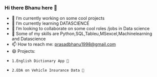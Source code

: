 ### Hi there Bhanu here 👋


- 🔭 I’m currently working on some cool projects
- 🌱 I’m currently learning DATASCIENCE 
- 👯 I’m looking to collaborate on some cool roles /jobs in Data science
- 💪 Some of my skills are  Python,SQL,Tableu,MSexcel,Machinelearning and Datascience
- 📫 How to reach me: prasadbhanu1998@gmail.com
- 😄 Projects: 
-     1.English Dictionary App 📔
-     2.EDA on Vehicle Insurance Data 🚗 

